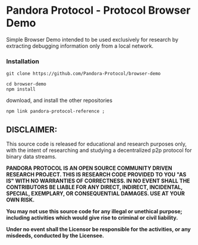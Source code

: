 # Pandora Protocol - Protocol Browser Demo

Simple Browser Demo intended to be used exclusively for research by extracting debugging information only from a local network.

### Installation

``` 
git clone https://github.com/Pandora-Protocol/browser-demo

cd browser-demo
npm install
```

download, and install the other repositories
```
npm link pandora-protocol-reference ;
```



## DISCLAIMER: 

This source code is released for educational and research purposes only, with the intent of researching and studying a decentralized p2p protocol for binary data streams.

**PANDORA PROTOCOL IS AN OPEN SOURCE COMMUNITY DRIVEN RESEARCH PROJECT. THIS IS RESEARCH CODE PROVIDED TO YOU "AS IS" WITH NO WARRANTIES OF CORRECTNESS. IN NO EVENT SHALL THE CONTRIBUTORS BE LIABLE FOR ANY DIRECT, INDIRECT, INCIDENTAL, SPECIAL, EXEMPLARY, OR CONSEQUENTIAL DAMAGES. USE AT YOUR OWN RISK.**

**You may not use this source code for any illegal or unethical purpose; including activities which would give rise to criminal or civil liability.**

**Under no event shall the Licensor be responsible for the activities, or any misdeeds, conducted by the Licensee.**
